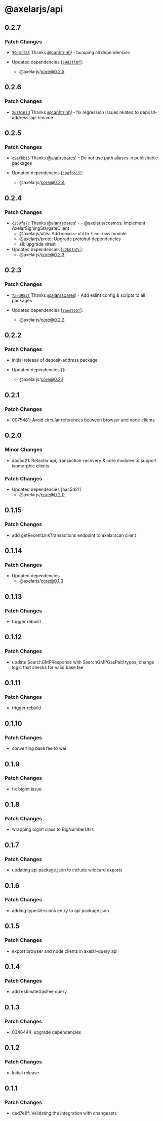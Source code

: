 # @axelarjs/api

## 0.2.7

### Patch Changes

- [`59d3ff8f`](https://github.com/axelarnetwork/axelarjs/commit/59d3ff8fa77fefe3639a8fb1f7cf3263162c360e) Thanks [@canhtrinh](https://github.com/canhtrinh)! - bumping all dependencies

- Updated dependencies [[`59d3ff8f`](https://github.com/axelarnetwork/axelarjs/commit/59d3ff8fa77fefe3639a8fb1f7cf3263162c360e)]:
  - @axelarjs/core@0.2.5

## 0.2.6

### Patch Changes

- [`2d76167d`](https://github.com/axelarnetwork/axelarjs/commit/2d76167d40b2a58d753c585d955e0e77c7c028cf) Thanks [@canhtrinh](https://github.com/canhtrinh)! - fix regression issues related to deposit-address-api rename

## 0.2.5

### Patch Changes

- [`c9efbb15`](https://github.com/axelarnetwork/axelarjs/commit/c9efbb1523ca6cf06d56865a0115cf214e16b1c7) Thanks [@alanrsoares](https://github.com/alanrsoares)! - Do not use path aliases in publishable packages

- Updated dependencies [[`c9efbb15`](https://github.com/axelarnetwork/axelarjs/commit/c9efbb1523ca6cf06d56865a0115cf214e16b1c7)]:
  - @axelarjs/core@0.2.4

## 0.2.4

### Patch Changes

- [`c2b0fa7c`](https://github.com/axelarnetwork/axelarjs/commit/c2b0fa7c3920102a30e3e6d205e5574586c47d98) Thanks [@alanrsoares](https://github.com/alanrsoares)! - - @axelarjs/cosmos: Implement AxelarSigningStargateClient
  - @axelarjs/utils: Add `memoize` util to `functions` module
  - @axelarjs/proto: Upgrade protobuf dependencies
  - all: upgrade vitest
- Updated dependencies [[`c2b0fa7c`](https://github.com/axelarnetwork/axelarjs/commit/c2b0fa7c3920102a30e3e6d205e5574586c47d98)]:
  - @axelarjs/core@0.2.3

## 0.2.3

### Patch Changes

- [`7aed955f`](https://github.com/axelarnetwork/axelarjs/commit/7aed955f4282d10df4e222a402b5701f9b874a88) Thanks [@alanrsoares](https://github.com/alanrsoares)! - Add eslint config & scripts to all packages

- Updated dependencies [[`7aed955f`](https://github.com/axelarnetwork/axelarjs/commit/7aed955f4282d10df4e222a402b5701f9b874a88)]:
  - @axelarjs/core@0.2.2

## 0.2.2

### Patch Changes

- initial release of deposit-address package

- Updated dependencies []:
  - @axelarjs/core@0.2.1

## 0.2.1

### Patch Changes

- 0075481: Avoid circular references between browser and node clients

## 0.2.0

### Minor Changes

- aac5d21: Refactor api, transaction-recovery & core modules to support isomorphic clients

### Patch Changes

- Updated dependencies [aac5d21]
  - @axelarjs/core@0.2.0

## 0.1.15

### Patch Changes

- add getRecentLinkTransactions endpoint to axelarscan client

## 0.1.14

### Patch Changes

- Updated dependencies
  - @axelarjs/core@0.1.3

## 0.1.13

### Patch Changes

- trigger rebuild

## 0.1.12

### Patch Changes

- update SearchGMPResponse with SearchGMPGasPaid types; change logic that checks for valid base fee

## 0.1.11

### Patch Changes

- trigger rebuild

## 0.1.10

### Patch Changes

- converting base fee to wei

## 0.1.9

### Patch Changes

- fix bigint issue

## 0.1.8

### Patch Changes

- wrapping bigint class to BigNumberUtils

## 0.1.7

### Patch Changes

- updating api package.json to include wildcard exports

## 0.1.6

### Patch Changes

- adding typesVersions entry to api package.json

## 0.1.5

### Patch Changes

- export browser and node clients in axelar-query api

## 0.1.4

### Patch Changes

- add estimateGasFee query

## 0.1.3

### Patch Changes

- 0346444: upgrade dependencies

## 0.1.2

### Patch Changes

- Initial release

## 0.1.1

### Patch Changes

- ded7e8f: Validating the integration with changesets
